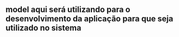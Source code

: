 ## model aqui será utilizando para o desenvolvimento da aplicação para que seja utilizado no sistema